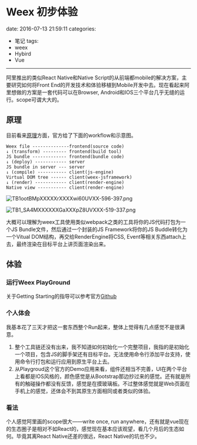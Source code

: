 # Weex 初步体验
date: 2016-07-13 21:59:11
categories:
- 笔记
tags:
- weex
- Hybird
- Vue
---
阿里推出的类似React Native和Native Script的从前端都mobile的解决方案，主要研究如何将Front End的开发技术和体验移植到Mobile开发中去。现在看起来阿里想做的方案是一套代码可以在Browser, Android和IOS三个平台几乎无缝的运行。scope可谓大大的。

<!--more-->

## 原理

目前看来[原理](http://alibaba.github.io/weex/doc/advanced/how-it-works.html)方面，官方给了下面的workflow和示意图。

```
Weex file --------------frontend(source code)
↓ (transform) --------- frontend(build tool)
JS bundle ------------- frontend(bundle code)
↓ (deploy) ------------ server
JS bundle in server --- server
↓ (compile) ----------- client(js-engine)
Virtual DOM tree ------ client(weex-jsframework)
↓ (render) ------------ client(render-engine)
Native view ----------- client(render-engine)
```

![TB1ootBMpXXXXXrXXXXwi60UVXX-596-397.png](http://7arnew.com1.z0.glb.clouddn.com/image/00CA97975A5A3A08B792A559DB899BD6.png)

![TB1_SA4MXXXXXXGaXXXpZ8UVXXX-519-337.png](http://7arnew.com1.z0.glb.clouddn.com/image/F0C9AB660E5F35139628F71FD32C1649.png)

大概可以理解为weex工具使用类似webpack之类的工具将你的JS代码打包为一个JS Bundle文件，然后通过一个封装的JS Framework将你的JS Buddle转化为一个Vitual DOM结构，再交给RenderEngine将CSS, Event等相关东西attach上去，最终渲染在目标平台上讲页面渲染出来。

## 体验

### 运行Weex PlayGround

关于Getting Starting的指导可以参考官方[Github](https://github.com/alibaba/weex)

### 个人体会

我基本花了三天才把这一套东西整个Run起来，整体上觉得有几点感觉不是很满意。

1. 整个工具链还没有出来，我不知道如何初始化一个完整项目，我指的是初始化一个项目，包含JS的脚手架还有目标平台。无法使用命令行添加平台支持，使用命令行打包和运行应用到原生平台上去。
2. 从Playgroud这个官方的Demo应用来看，组件还相当不完善，UI在两个平台上看都是IOS风格的，颜色感觉是从Bootstrap那边抄过来的感觉。还有就是所有的触碰操作都没有反馈，感觉是在摸玻璃板。不过整体感觉就是Web页面在手机上的感觉，还体会不到其原生方面相同或者类似的体验。

### 看法

个人感觉阿里画的scope很大——write once, run anywhere，还有就是vue现在的生态圈子是相对不如React的，感觉现在基本应该观望，看几个月后的生态如何。毕竟其离React Native还差的很远，React Native的坑也不少。
